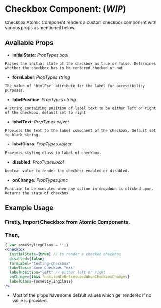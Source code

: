 # Checkbox Component: (**_WIP_**)

Checkbox Atomic Component renders a custom checkbox component with various props as mentioned below.

## Available Props

* **initialState**: *PropTypes.bool* 

```Passes the initial state of the checkbox as true or false. Determines whether the checkbox has to be rendered checked or not```

* **formLabel**: *PropTypes.string*

```The value of 'htmlFor' attribute for the label for accessibility purposes. ```


* **labelPosition**: *PropTypes.string*

```A string containing position of label text to be either left or right of the checkbox, default set to right```

* **labelText**: *PropTypes.object*

```Provides the text to the label component of the checkbox. Default set to blank string.```

* **labelClass**: *PropTypes.object*

```Provides styling class to label of checkbox.```

* **disabled**: *PropTypes.bool*

```boolean value to render the checkbox enabled or disabled.```

* **onChange**: *PropTypes.func*

```Function to be executed when any option in dropdown is clicked upon. Returns the state of checkbox```


## Example Usage

### Firstly, Import Checkbox from Atomic Components.

### Then,

``` jsx
{ var someStylingClass = '';}
<Checkbox 
  initialState={true} // to render a checked checkbox
  disabled={false} 
  formLabel="testing-checkbox"
  labelText="Some Checkbox Text"
  labelPosition="left" // either left or right
  onChange={this.functionToBeExecutedWhenCheckboxChanges}
  labelClass={someStylingClass}
/>
```

* Most of the props have some default values which get rendered if no value is provided. 
